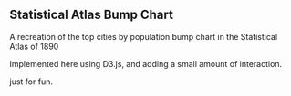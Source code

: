 ## Statistical Atlas Bump Chart

A recreation of the top cities by population bump chart in the Statistical Atlas of 1890

Implemented here using D3.js, and adding a small amount of interaction.

just for fun.
